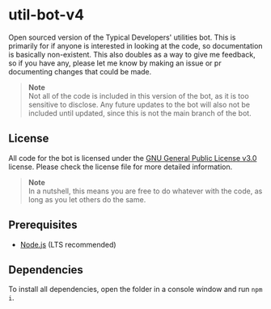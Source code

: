 # util-bot-v4
Open sourced version of the Typical Developers' utilities bot. This is primarily for if anyone is interested in looking at the code, so documentation is basically non-existent. This also doubles as a way to give me feedback, so if you have any, please let me know by making an issue or pr documenting changes that could be made.
> **Note**  
> Not all of the code is included in this version of the bot, as it is too sensitive to disclose.
> Any future updates to the bot will also not be included until updated, since this is not the main branch of the bot.

## License
All code for the bot is licensed under the [GNU General Public License v3.0](https://github.com/typical-developers/util-bot-v4/blob/main/LICENSE) license. Please check the license file for more detailed information.
> **Note**  
> In a nutshell, this means you are free to do whatever with the code, as long as you let others do the same.

## Prerequisites
- [Node.js](http://nodejs.org/) (LTS recommended)

## Dependencies
To install all dependencies, open the folder in a console window and run `npm i`.
